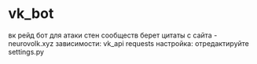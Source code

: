 # vk_bot
вк рейд бот для атаки стен сообществ
берет цитаты с сайта - neurovolk.xyz
зависимости:
vk_api
requests
настройка:
отредактируйте settings.py
